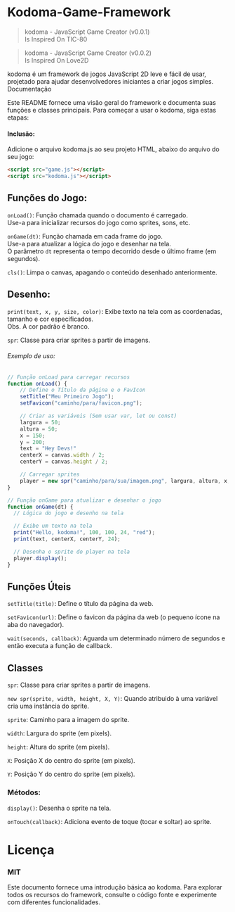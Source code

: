 # Kodoma-Game-Framework

> kodoma - JavaScript Game Creator (v0.0.1) <br>
Is Inspired On TIC-80

> kodoma - JavaScript Game Creator (v0.0.2) <br>
Is Inspired On Love2D

kodoma é um framework de jogos JavaScript 2D leve e fácil de usar, projetado para ajudar desenvolvedores iniciantes a criar jogos simples.
Documentação

Este README fornece uma visão geral do framework e documenta suas funções e classes principais. Para começar a usar o kodoma, siga estas etapas:

#### Inclusão: 
Adicione o arquivo kodoma.js ao seu projeto HTML, abaixo do arquivo do seu jogo:

```html
<script src="game.js"></script>
<script src="kodoma.js"></script>
```

## Funções do Jogo:

`onLoad()`: Função chamada quando o documento é carregado. <br>
Use-a para inicializar recursos do jogo como sprites, sons, etc.

`onGame(dt)`: Função chamada em cada frame do jogo. <br>
Use-a para atualizar a lógica do jogo e desenhar na tela. <br>
O parâmetro `dt` representa o tempo decorrido desde o último frame (em segundos).

`cls()`: Limpa o canvas, apagando o conteúdo desenhado anteriormente.

## Desenho:

`print(text, x, y, size, color)`: Exibe texto na tela com as coordenadas, tamanho e cor especificados.<br>
Obs. A cor padrão é branco.

`spr`: Classe para criar sprites a partir de imagens.


###### Exemplo de uso:
```javascript
// Função onLoad para carregar recursos
function onLoad() {
    // Define o Título da página e o FavIcon
    setTitle("Meu Primeiro Jogo");
    setFavicon("caminho/para/favicon.png");

    // Criar as variáveis (Sem usar var, let ou const)
    largura = 50;
    altura = 50;
    x = 150;
    y = 200;
    text = "Hey Devs!"
    centerX = canvas.width / 2;
    centerY = canvas.height / 2;

    // Carregar sprites
    player = new spr("caminho/para/sua/imagem.png", largura, altura, x, y)
}

// Função onGame para atualizar e desenhar o jogo
function onGame(dt) {
  // Lógica do jogo e desenho na tela

  // Exibe um texto na tela 
  print("Hello, kodoma!", 100, 100, 24, "red");
  print(text, centerX, centerY, 24);

  // Desenha o sprite do player na tela
  player.display();
}
```

## Funções Úteis

`setTitle(title)`: Define o título da página da web.

`setFavicon(url)`: Define o favicon da página da web (o pequeno ícone na aba do navegador).

`wait(seconds, callback)`: Aguarda um determinado número de segundos e então executa a função de callback.

## Classes

`spr`: Classe para criar sprites a partir de imagens.

`new spr(sprite, width, height, X, Y)`: Quando atribuido à uma variável cria uma instância do sprite.

`sprite`: Caminho para a imagem do sprite.

`width`: Largura do sprite (em pixels).

`height`: Altura do sprite (em pixels).

`X`: Posição X do centro do sprite (em pixels).

`Y`: Posição Y do centro do sprite (em pixels).

### Métodos:

`display()`: Desenha o sprite na tela.

`onTouch(callback)`: Adiciona evento de toque (tocar e soltar) ao sprite.

# Licença

### MIT

Este documento fornece uma introdução básica ao kodoma. Para explorar todos os recursos do framework, consulte o código fonte e experimente com diferentes funcionalidades.